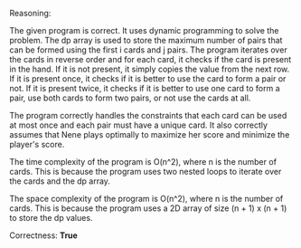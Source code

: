 Reasoning:

The given program is correct. It uses dynamic programming to solve the problem. The dp array is used to store the maximum number of pairs that can be formed using the first i cards and j pairs. The program iterates over the cards in reverse order and for each card, it checks if the card is present in the hand. If it is not present, it simply copies the value from the next row. If it is present once, it checks if it is better to use the card to form a pair or not. If it is present twice, it checks if it is better to use one card to form a pair, use both cards to form two pairs, or not use the cards at all.

The program correctly handles the constraints that each card can be used at most once and each pair must have a unique card. It also correctly assumes that Nene plays optimally to maximize her score and minimize the player's score.

The time complexity of the program is O(n^2), where n is the number of cards. This is because the program uses two nested loops to iterate over the cards and the dp array.

The space complexity of the program is O(n^2), where n is the number of cards. This is because the program uses a 2D array of size (n + 1) x (n + 1) to store the dp values.

Correctness: **True**